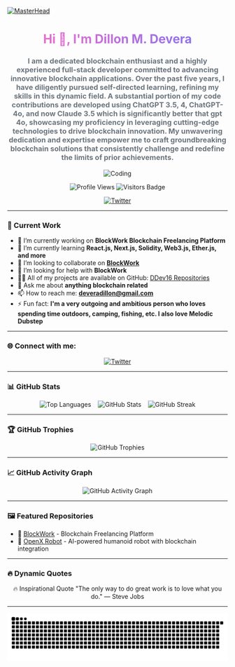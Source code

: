 [![MasterHead](https://user-images.githubusercontent.com/74038190/225813708-98b745f2-7d22-48cf-9150-083f1b00d6c9.gif)](https://rishavchanda.io)

<h1 align="center" style="background: linear-gradient(45deg, #ff6ec4, #7873f5); -webkit-background-clip: text; color: transparent;">Hi 👋, I'm Dillon M. Devera</h1>
<h3 align="center" style="color: #6c757d;">
  I am a dedicated blockchain enthusiast and a highly experienced full-stack developer committed to advancing innovative blockchain applications. Over the past five years, I have diligently pursued self-directed learning, refining my skills in this dynamic field. A substantial portion of my code contributions are developed using ChatGPT 3.5, 4, ChatGPT-4o, and now Claude 3.5 which is significantly better that gpt 4o,  showcasing my proficiency in leveraging cutting-edge technologies to drive blockchain innovation. My unwavering dedication and expertise empower me to craft groundbreaking blockchain solutions that consistently challenge and redefine the limits of prior achievements.
</h3>

<p align="center">
  <img align="center" src="https://3d-webgl-portfolio.vercel.app/static/media/DevD%20(4).5be5d787c161a2a9f36a.gif" alt="Coding" width="400" />
</p>

<p align="center">
  <img src="https://komarev.com/ghpvc/?username=ddev16&label=Profile%20views&color=0e75b6&style=flat" alt="Profile Views" />
  <img src="https://visitor-badge.glitch.me/badge?page_id=ddev16.ddev16" alt="Visitors Badge" />
</p>

<p align="center">
  <a href="https://twitter.com/dillondeve8428" target="_blank">
    <img src="https://img.shields.io/twitter/follow/dillondeve8428?logo=twitter&style=for-the-badge" alt="Twitter" />
  </a>
</p>

---

### 🚀 Current Work
- 🔭 I’m currently working on **BlockWork Blockchain Freelancing Platform**
- 🌱 I’m currently learning **React.js, Next.js, Solidity, Web3.js, Ether.js, and more**
- 👯 I’m looking to collaborate on **[BlockWork](https://Block-work.vercel.app)**
- 🤝 I’m looking for help with **BlockWork**
- 👨‍💻 All of my projects are available on GitHub: [DDev16 Repositories](https://github.com/DDev16?tab=repositories)
- 💬 Ask me about **anything blockchain related**
- 📫 How to reach me: **deveradillon@gmail.com**
- ⚡ Fun fact: **I'm a very outgoing and ambitious person who loves spending time outdoors, camping, fishing, etc. I also love Melodic Dubstep**

---

### 🌐 Connect with me:
<p align="center">
  <a href="https://twitter.com/dillondeve8428" target="_blank">
    <img src="https://raw.githubusercontent.com/rahuldkjain/github-profile-readme-generator/master/src/images/icons/Social/twitter.svg" alt="Twitter" height="30" width="40" />
  </a>
</p>

---

### 📊 GitHub Stats
<p align="center">
  <img src="https://github-readme-stats.vercel.app/api/top-langs?username=ddev16&show_icons=true&locale=en&layout=compact" alt="Top Languages" />
  &nbsp;&nbsp;
<img src="https://github-readme-stats.vercel.app/api?username=ddev16&show_icons=true&locale=en&v=1" alt="GitHub Stats" />
  &nbsp;&nbsp;
  <img src="https://github-readme-streak-stats.herokuapp.com/?user=ddev16&" alt="GitHub Streak" />
</p>

---

### 🏆 GitHub Trophies
<p align="center">
  <img src="https://github-profile-trophy.vercel.app/?username=ddev16&theme=radical&no-bg=true&no-frame=true" alt="GitHub Trophies" />
</p>

---

### 📈 GitHub Activity Graph
<p align="center">
  <img src="https://github-readme-activity-graph.vercel.app/graph?username=DDev16&theme=react-dark&hide_border=true&area=true" alt="GitHub Activity Graph" />
</p>

---

### 🖼️ Featured Repositories
- 🚀 [BlockWork](https://github.com/DDev16/blockwork) - Blockchain Freelancing Platform
- 🤖 [OpenX Robot](https://github.com/DDev16/inmoov) - AI-powered humanoid robot with blockchain integration

---


### 🔥 Dynamic Quotes
<p align="center">
🔥 Inspirational Quote
 "The only way to do great work is to love what you do." — Steve Jobs
</p>

---

![snake gif](https://github.com/DDev16/DDev16/blob/output/github-contribution-grid-snake-dark.svg)
